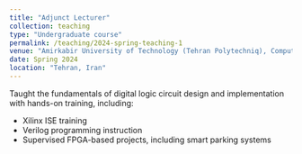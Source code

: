 ```yaml
---
title: "Adjunct Lecturer"
collection: teaching
type: "Undergraduate course"
permalink: /teaching/2024-spring-teaching-1
venue: "Amirkabir University of Technology (Tehran Polytechniq), Computer Engineering"
date: Spring 2024
location: "Tehran, Iran"
---
```


Taught the fundamentals of digital logic circuit design and implementation with hands-on training, including:
- Xilinx ISE training
- Verilog programming instruction
- Supervised FPGA-based projects, including smart parking systems
